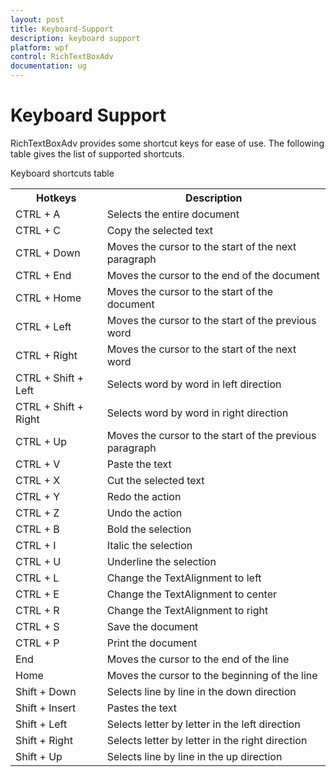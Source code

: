 ```yaml
---
layout: post
title: Keyboard-Support
description: keyboard support
platform: wpf
control: RichTextBoxAdv
documentation: ug
---
```


# Keyboard Support

RichTextBoxAdv provides some shortcut keys for ease of use. The following table gives the list of supported shortcuts. 



Keyboard shortcuts table

<table>
<tr>
<th>
Hotkeys</th><th>
Description</th></tr>
<tr>
<td>
CTRL + A</td><td>
Selects the entire document</td></tr>
<tr>
<td>
CTRL + C</td><td>
Copy the selected text</td></tr>
<tr>
<td>
CTRL + Down</td><td>
Moves the cursor to the start of the next paragraph</td></tr>
<tr>
<td>
CTRL + End</td><td>
Moves the cursor to the end of the document</td></tr>
<tr>
<td>
CTRL + Home</td><td>
Moves the cursor to the start of the document</td></tr>
<tr>
<td>
CTRL + Left</td><td>
Moves the cursor to the start of the previous word</td></tr>
<tr>
<td>
CTRL + Right</td><td>
Moves the cursor to the start of the next word</td></tr>
<tr>
<td>
CTRL + Shift + Left</td><td>
Selects word by word in left direction</td></tr>
<tr>
<td>
CTRL + Shift + Right</td><td>
Selects word by word in right direction</td></tr>
<tr>
<td>
CTRL + Up</td><td>
Moves the cursor to the start of the previous paragraph</td></tr>
<tr>
<td>
CTRL + V</td><td>
Paste the text</td></tr>
<tr>
<td>
CTRL + X</td><td>
Cut the selected text</td></tr>
<tr>
<td>
CTRL + Y</td><td>
Redo the action</td></tr>
<tr>
<td>
CTRL + Z</td><td>
Undo the action</td></tr>
<tr>
<td>
CTRL + B</td><td>
Bold the selection</td></tr>
<tr>
<td>
CTRL + I</td><td>
Italic the selection</td></tr>
<tr>
<td>
CTRL + U</td><td>
Underline the selection</td></tr>
<tr>
<td>
CTRL + L </td><td>
Change the TextAlignment to left</td></tr>
<tr>
<td>
CTRL + E</td><td>
Change the TextAlignment to center</td></tr>
<tr>
<td>
CTRL + R</td><td>
Change the TextAlignment to right</td></tr>
<tr>
<td>
CTRL + S</td><td>
Save the document</td></tr>
<tr>
<td>
CTRL + P</td><td>
Print the document</td></tr>
<tr>
<td>
End</td><td>
Moves the cursor to the end of the line</td></tr>
<tr>
<td>
Home</td><td>
Moves the cursor to the beginning of the line</td></tr>
<tr>
<td>
Shift + Down</td><td>
Selects line by line in the down direction</td></tr>
<tr>
<td>
Shift + Insert</td><td>
Pastes the text</td></tr>
<tr>
<td>
Shift + Left</td><td>
Selects letter by letter in the left direction</td></tr>
<tr>
<td>
Shift + Right</td><td>
Selects letter by letter in the right direction</td></tr>
<tr>
<td>
Shift + Up</td><td>
Selects line by line in the up direction</td></tr>
</table>


